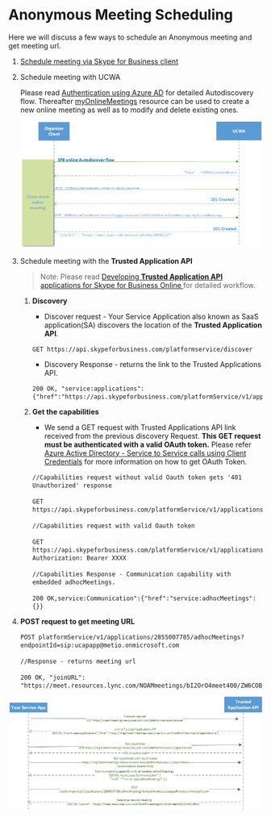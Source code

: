 # Anonymous Meeting Scheduling

Here we will discuss a few ways to schedule an Anonymous meeting and get meeting url.

1.  [Schedule meeting via Skype for Business client](https://msdn.microsoft.com/en-us/skype/appsdk/getmeetingurl)

2.  Schedule meeting with UCWA
     
    Please read [Authentication using Azure AD](https://msdn.microsoft.com/en-us/skype/ucwa/authenticationusingazuread) for detailed Autodiscovery flow. Thereafter [myOnlineMeetings](https://msdn.microsoft.com/en-us/skype/ucwa/myonlinemeetings_ref) resource can be used to create a new online meeting as well as to modify and delete existing ones. 

    ![alt text](./images/CallFlowsUcwaMeetingSchedule.png "image")

3.  Schedule meeting with the **Trusted Application API**
       > Note: Please read [Developing **Trusted Application API** applications for Skype for Business Online
](./DevelopingApplicationsforSFBOnline.md) for detailed workflow.

    1. **Discovery**
        - Discover request - Your Service Application also known as SaaS application(SA) discovers the location of the **Trusted Application API**.
        ```
        GET https://api.skypeforbusiness.com/platformservice/discover
        ```
            
        - Discovery Response - returns the link to the Trusted Applications API.
        ```
        200 OK, "service:applications":{"href":"https://api.skypeforbusiness.com/platformService/v1/applications"}
        ```
    2. **Get the capabilities**
       
        - We send a GET request with Trusted Applications API link received from the previous discovery Request. **This GET request must be authenticated with a valid OAuth token.** Please refer [Azure Active Directory - Service to Service calls using Client Credentials](./AADS2S.md) for more information on how to get OAuth Token.
                
        ```
        //Capabilities request without valid Oauth token gets '401 Unauthorized' response

        GET https://api.skypeforbusiness.com/platformService/v1/applications

        //Capabilities request with valid Oauth token

        GET https://api.skypeforbusiness.com/platformService/v1/applications
        Authorization: Bearer XXXX

        //Capabilities Response - Communication capability with embedded adhocMeetings.

        200 OK,service:Communication":{"href":"service:adhocMeetings":{}}
        ```
   3. **POST request to get meeting URL** 

        ```
        POST platformService/v1/applications/2855007785/adhocMeetings?endpointId=sip:ucapapp@metio.onmicrosoft.com

        //Response - returns meeting url

        200 OK, "joinURL": "https://meet.resources.lync.com/NOAMmeetings/bI2OrO4meet400/ZW6COBMZ"
        ```

![alt text](./images/CallFlowsUcapMeetingSchedule.jpg "image")


